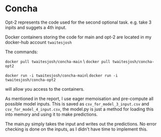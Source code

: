 # Concha
Opt-2 represents the code used for the second optional task. e.g. take 3 inpits and suggets a 4th input.

Docker containers storing the code for main and opt-2 are located in my docker-hub account `twaitesjosh`


The commands:

` docker pull twaitesjosh/concha-main ` \ ` docker pull twaitesjosh/concha-opt2 ` 


` docker run -i twaitesjosh/concha-main `\ `docker run -i twaitesjosh/concha-opt2` 


will allow you access to the containers.


As mentioned in the report, I use eager memoisation and pre-compute all possible model inputs. This is saved as `csv_for_model_3_input.csv` and `csv_for_model_4_input.csv`, the model.py is just a method for loading this into memory and using it to make predictions.

The main.py simply takes the input and writes out the predictions. No error checking is done on the inputs, as I didn't have time to implement this.
